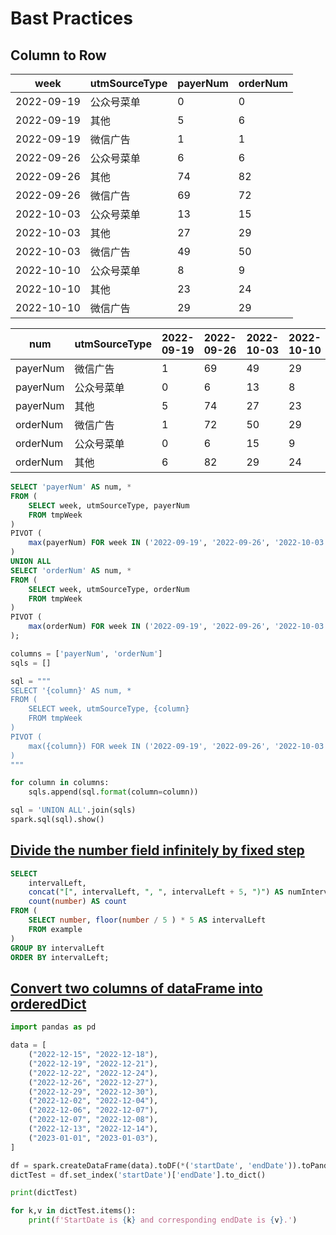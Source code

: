 # Bast Practices

## Column to Row

| week | utmSourceType | payerNum | orderNum
| ------ | ------ | ------ | ------ |
| 2022-09-19 | 公众号菜单 | 0 | 0 |
| 2022-09-19 | 其他 | 5 | 6 |
| 2022-09-19 | 微信广告 | 1 | 1 |
| 2022-09-26 | 公众号菜单 | 6 | 6 |
| 2022-09-26 | 其他 | 74 | 82 |
| 2022-09-26 | 微信广告 | 69 | 72 |
| 2022-10-03 | 公众号菜单 | 13 | 15 |
| 2022-10-03 | 其他 | 27 | 29 |
| 2022-10-03 | 微信广告 | 49 | 50 |
| 2022-10-10 | 公众号菜单 | 8 | 9 |
| 2022-10-10 | 其他 | 23 | 24 |
| 2022-10-10 | 微信广告 | 29 | 29 |

| num | utmSourceType | 2022-09-19 | 2022-09-26 | 2022-10-03 | 2022-10-10 |
| ------ | ------ | ------ | ------ | ------ | ------ |
| payerNum | 微信广告 | 1 | 69 | 49 | 29 |
| payerNum | 公众号菜单 | 0 | 6 | 13 | 8 |
| payerNum | 其他 | 5 | 74 | 27 | 23 |
| orderNum | 微信广告 | 1 | 72 | 50 | 29 |
| orderNum | 公众号菜单 | 0 | 6 | 15 | 9 |
| orderNum | 其他 | 6 | 82 | 29 | 24 |

```sql
SELECT 'payerNum' AS num, *
FROM (
    SELECT week, utmSourceType, payerNum
    FROM tmpWeek
)
PIVOT (
    max(payerNum) FOR week IN ('2022-09-19', '2022-09-26', '2022-10-03', '2022-10-10')
)
UNION ALL
SELECT 'orderNum' AS num, *
FROM (
    SELECT week, utmSourceType, orderNum
    FROM tmpWeek
)
PIVOT (
    max(orderNum) FOR week IN ('2022-09-19', '2022-09-26', '2022-10-03', '2022-10-10')
);
```

```python
columns = ['payerNum', 'orderNum']
sqls = []

sql = """
SELECT '{column}' AS num, *
FROM (
    SELECT week, utmSourceType, {column}
    FROM tmpWeek
)
PIVOT (
    max({column}) FOR week IN ('2022-09-19', '2022-09-26', '2022-10-03', '2022-10-10')
)
"""

for column in columns:
    sqls.append(sql.format(column=column))

sql = 'UNION ALL'.join(sqls)
spark.sql(sql).show()
```

## [Divide the number field infinitely by fixed step](https://stackoverflow.com/questions/75066077/how-to-divide-the-number-field-infinitely-by-fixed-step-in-spark-sql)

```sql
SELECT
    intervalLeft,
    concat("[", intervalLeft, ", ", intervalLeft + 5, ")") AS numInterval,
    count(number) AS count
FROM (
    SELECT number, floor(number / 5 ) * 5 AS intervalLeft
    FROM example
)
GROUP BY intervalLeft
ORDER BY intervalLeft;
```

## [Convert two columns of dataFrame into orderedDict](https://stackoverflow.com/questions/75141364/how-to-convert-two-columns-of-dataframe-into-an-ordereddict-in-python)

```python
import pandas as pd

data = [
    ("2022-12-15", "2022-12-18"),
    ("2022-12-19", "2022-12-21"),
    ("2022-12-22", "2022-12-24"),
    ("2022-12-26", "2022-12-27"),
    ("2022-12-29", "2022-12-30"),
    ("2022-12-02", "2022-12-04"),
    ("2022-12-06", "2022-12-07"),
    ("2022-12-07", "2022-12-08"),
    ("2022-12-13", "2022-12-14"),
    ("2023-01-01", "2023-01-03"),
]

df = spark.createDataFrame(data).toDF(*('startDate', 'endDate')).toPandas()
dictTest = df.set_index('startDate')['endDate'].to_dict()

print(dictTest)

for k,v in dictTest.items():
    print(f'StartDate is {k} and corresponding endDate is {v}.')
```
